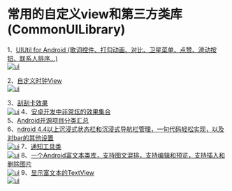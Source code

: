 # 常用的自定义view和第三方类库(CommonUILibrary)
1、[UIUtil for Android (歌词控件、打勾动画、对比、卫星菜单、点赞、滑动按钮、联系人排序...)](https://github.com/Dsiner/UIUtil)</br>
[![ui](https://github.com/Dsiner/UIUtil/blob/master/screenshot/screenshot.gif "效果图")](https://github.com/Dsiner/UIUtil)

2、[自定义时钟View](https://github.com/azhong1011/MyUtils)</br>
[![ui](https://camo.githubusercontent.com/e162dfb6ef532c298ea60df30c9e889f997740d6/687474703a2f2f696d672e626c6f672e6373646e2e6e65742f3230313631313035323331383035333233 "效果图")](https://github.com/azhong1011/MyUtils)

3、[刮刮卡效果](https://github.com/azhong1011/MyUtils)</br>
[![ui](https://camo.githubusercontent.com/896aedcb7a51e792df90908c3cdd346c4298a4a9/687474703a2f2f696d672e626c6f672e6373646e2e6e65742f3230313631313034323333343232313437 "效果图")](https://github.com/azhong1011/MyUtils)
4、[安卓开发中非常炫的效果集合](http://www.cnblogs.com/ldq2016/p/5217590.html)</br>
5、[Android开源项目分类汇总](http://www.cnblogs.com/ldq2016/p/5217507.html)</br>
6、[ndroid 4.4以上沉浸式状态栏和沉浸式导航栏管理，一句代码轻松实现，以及对bar的其他设置](https://github.com/gyf-dev/ImmersionBar)</br>
[![ui](https://github.com/gyf-dev/Screenshots/blob/master/ImmersionBar/Screenshot_6.0.gif "效果图")](https://github.com/gyf-dev/ImmersionBar)
7、[通知工具类](https://github.com/wlwanglun/NotifyUtil)</br>
[![ui](https://camo.githubusercontent.com/41d696a579065eb8f234a00485387947655d12a0/687474703a2f2f7777332e73696e61696d672e636e2f6c617267652f3639316363313531677731663037373476737937786732306463306b307836702e676966 "效果图")](https://github.com/wlwanglun/NotifyUtil)
8、[一个Android富文本类库，支持图文混排，支持编辑和预览，支持插入和删除图片](https://github.com/sendtion/XRichText)</br>
[![ui](https://camo.githubusercontent.com/da392134bcd7b521699d78de5974d5cb7230589a/687474703a2f2f7777332e73696e61696d672e636e2f6c617267652f36633663643536646a7731666178327770336e67626a323075303168636172302e6a7067 "效果图")](https://github.com/sendtion/XRichText)
9、[显示富文本的TextView](https://github.com/limedroid/XRichText)</br>
[![ui](https://github.com/limedroid/XRichText/blob/master/art/xrichtext.gif "效果图")](https://github.com/limedroid/XRichText)

